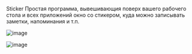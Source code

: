 S t i c k e r 
 
Простая программа, вывешивающия поверх вашего рабочего стола и всех приложений окно со стикером, куда можно записывать заметки, напоминания и т.п.

![image](https://github.com/dimyaxn/Sticker/assets/122000162/b160dbf5-1d61-4d9d-a206-23021abd1095)

![image](https://github.com/dimyaxn/Sticker/assets/122000162/ee6c9e0b-15ec-4dc6-b002-002934759319)

